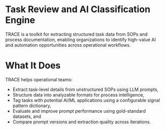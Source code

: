 # Task Review and AI Classification Engine
TRACE is a toolkit for extracting structured task data from SOPs and process documentation, enabling organizations to identify high-value AI and automation opportunities across operational workflows.

# What It Does
TRACE helps operational teams:
- Extract task-level details from unstructured SOPs using LLM prompts,
- Structure data into analyzable formats for process intelligence,
- Tag tasks with potential AI/ML applications using a configurable signal pattern dictionary,
- Evaluate and improve prompt performance using gold-standard datasets, and
- Compare prompt versions and extraction quality across iterations.
